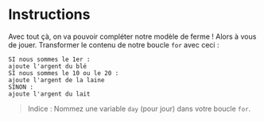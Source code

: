 # Instructions

Avec tout çà, on va pouvoir compléter notre modèle de ferme ! Alors à vous de jouer. Transformer le contenu de notre boucle `for` avec ceci :

```
SI nous sommes le 1er :
ajoute l'argent du blé
SI nous sommes le 10 ou le 20 :
ajoute l'argent de la laine
SINON :
ajoute l'argent du lait
```

> Indice : Nommez une variable `day` (pour jour) dans votre boucle `for`.